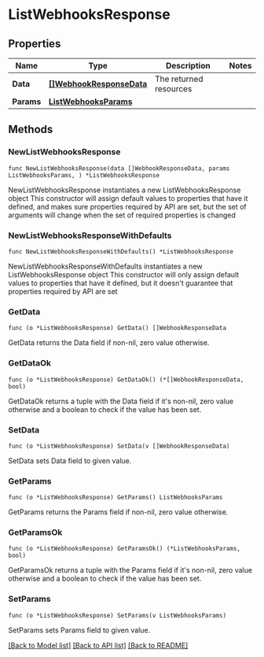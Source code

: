 # ListWebhooksResponse

## Properties

Name | Type | Description | Notes
------------ | ------------- | ------------- | -------------
**Data** | [**[]WebhookResponseData**](WebhookResponseData.md) | The returned resources | 
**Params** | [**ListWebhooksParams**](ListWebhooksParams.md) |  | 

## Methods

### NewListWebhooksResponse

`func NewListWebhooksResponse(data []WebhookResponseData, params ListWebhooksParams, ) *ListWebhooksResponse`

NewListWebhooksResponse instantiates a new ListWebhooksResponse object
This constructor will assign default values to properties that have it defined,
and makes sure properties required by API are set, but the set of arguments
will change when the set of required properties is changed

### NewListWebhooksResponseWithDefaults

`func NewListWebhooksResponseWithDefaults() *ListWebhooksResponse`

NewListWebhooksResponseWithDefaults instantiates a new ListWebhooksResponse object
This constructor will only assign default values to properties that have it defined,
but it doesn't guarantee that properties required by API are set

### GetData

`func (o *ListWebhooksResponse) GetData() []WebhookResponseData`

GetData returns the Data field if non-nil, zero value otherwise.

### GetDataOk

`func (o *ListWebhooksResponse) GetDataOk() (*[]WebhookResponseData, bool)`

GetDataOk returns a tuple with the Data field if it's non-nil, zero value otherwise
and a boolean to check if the value has been set.

### SetData

`func (o *ListWebhooksResponse) SetData(v []WebhookResponseData)`

SetData sets Data field to given value.


### GetParams

`func (o *ListWebhooksResponse) GetParams() ListWebhooksParams`

GetParams returns the Params field if non-nil, zero value otherwise.

### GetParamsOk

`func (o *ListWebhooksResponse) GetParamsOk() (*ListWebhooksParams, bool)`

GetParamsOk returns a tuple with the Params field if it's non-nil, zero value otherwise
and a boolean to check if the value has been set.

### SetParams

`func (o *ListWebhooksResponse) SetParams(v ListWebhooksParams)`

SetParams sets Params field to given value.



[[Back to Model list]](../README.md#documentation-for-models) [[Back to API list]](../README.md#documentation-for-api-endpoints) [[Back to README]](../README.md)


